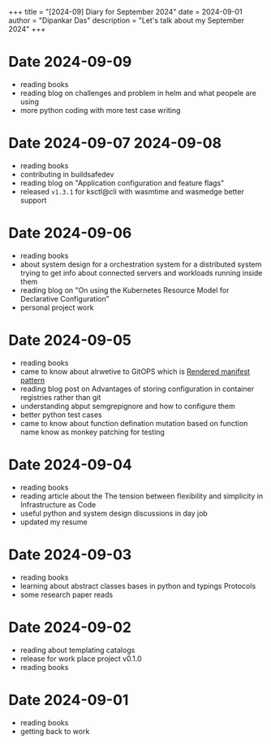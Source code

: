 +++
title = "[2024-09] Diary for September 2024"
date = 2024-09-01
author = "Dipankar Das"
description = "Let's talk about my September 2024"
+++

# Date 2024-09-09
* reading books
* reading blog on challenges and problem in helm and what peopele are using
* more python coding with more test case writing

# Date 2024-09-07 2024-09-08
* reading books
* contributing in buildsafedev
* reading blog on "Application configuration and feature flags"
* released `v1.3.1` for ksctl@cli with wasmtime and wasmedge better support

# Date 2024-09-06
* reading books
* about system design for a orchestration system for a distributed system trying to get info about connected servers and workloads running inside them
* reading blog on "On using the Kubernetes Resource Model for Declarative Configuration"
* personal project work

# Date 2024-09-05
* reading books
* came to know about alrwetive to GitOPS which is [Rendered manifest pattern](https://akuity.io/blog/the-rendered-manifests-pattern/)
* reading blog post on Advantages of storing configuration in container registries rather than git
* understanding abput semgrepignore and how to configure them
* better python test cases
* came to know about function defination mutation based on function name know as monkey patching for testing

# Date 2024-09-04
* reading books
* reading article about the The tension between flexibility and simplicity in Infrastructure as Code
* useful python and system design discussions in day job
* updated my resume

# Date 2024-09-03
* reading books
* learning about abstract classes bases in python and typings Protocols
* some research paper reads

# Date 2024-09-02
* reading about templating catalogs
* release for work place project v0.1.0
* reading books

# Date 2024-09-01
* reading books
* getting back to work

